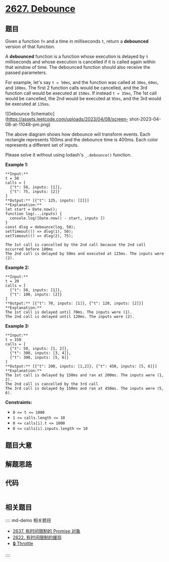 # [2627. Debounce](https://leetcode.com/problems/debounce)

## 题目

Given a function `fn` and a time in milliseconds `t`, return a  **debounced**
version of that function.

A  **debounced**  function is a function whose execution is delayed by `t`
milliseconds and whose execution is cancelled if it is called again within
that window of time. The debounced function should also receive the passed
parameters.

For example, let's say `t = 50ms`, and the function was called at `30ms`,
`60ms`, and `100ms`. The first 2 function calls would be cancelled, and the
3rd function call would be executed at `150ms`. If instead `t = 35ms`, The 1st
call would be cancelled, the 2nd would be executed at `95ms`, and the 3rd
would be executed at `135ms`.

![Debounce Schematic](https://assets.leetcode.com/uploads/2023/04/08/screen-
shot-2023-04-08-at-11048-pm.png)

The above diagram shows how debounce will transform events. Each rectangle
represents 100ms and the debounce time is 400ms. Each color represents a
different set of inputs.

Please solve it without using lodash's `_.debounce()` function.



**Example 1:**

    
    
    **Input:** 
    t = 50
    calls = [
      {"t": 50, inputs: [1]},
      {"t": 75, inputs: [2]}
    ]
    **Output:** [{"t": 125, inputs: [2]}]
    **Explanation:**
    let start = Date.now();
    function log(...inputs) { 
      console.log([Date.now() - start, inputs ])
    }
    const dlog = debounce(log, 50);
    setTimeout(() => dlog(1), 50);
    setTimeout(() => dlog(2), 75);
    
    The 1st call is cancelled by the 2nd call because the 2nd call occurred before 100ms
    The 2nd call is delayed by 50ms and executed at 125ms. The inputs were (2).
    

**Example 2:**

    
    
    **Input:** 
    t = 20
    calls = [
      {"t": 50, inputs: [1]},
      {"t": 100, inputs: [2]}
    ]
    **Output:** [{"t": 70, inputs: [1]}, {"t": 120, inputs: [2]}]
    **Explanation:**
    The 1st call is delayed until 70ms. The inputs were (1).
    The 2nd call is delayed until 120ms. The inputs were (2).
    

**Example 3:**

    
    
    **Input:** 
    t = 150
    calls = [
      {"t": 50, inputs: [1, 2]},
      {"t": 300, inputs: [3, 4]},
      {"t": 300, inputs: [5, 6]}
    ]
    **Output:** [{"t": 200, inputs: [1,2]}, {"t": 450, inputs: [5, 6]}]
    **Explanation:**
    The 1st call is delayed by 150ms and ran at 200ms. The inputs were (1, 2).
    The 2nd call is cancelled by the 3rd call
    The 3rd call is delayed by 150ms and ran at 450ms. The inputs were (5, 6).
    



**Constraints:**

  * `0 <= t <= 1000`
  * `1 <= calls.length <= 10`
  * `0 <= calls[i].t <= 1000`
  * `0 <= calls[i].inputs.length <= 10`


## 题目大意

## 解题思路

## 代码

```javascript

```

## 相关题目

:::: md-demo 相关题目
- [2637. 有时间限制的 Promise 对象](https://leetcode.com/problems/promise-time-limit)
- [2622. 有时间限制的缓存](https://leetcode.com/problems/cache-with-time-limit)
- [🔒 Throttle](https://leetcode.com/problems/throttle)

::::
